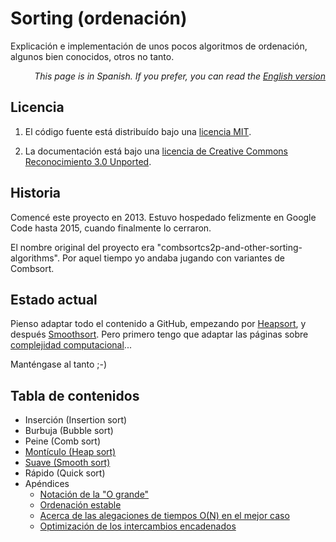 # Sorting (ordenación)
Explicación e implementación de unos pocos algoritmos de ordenación, algunos bien conocidos, otros no tanto.

<p align="right"><i>This page is in Spanish. If you prefer, you can read the <a href="README.md">English version</a></i></p>

## Licencia

1. El código fuente está distribuído bajo una [licencia MIT](src/LICENSE).

2. La documentación está bajo una [licencia de Creative Commons Reconocimiento 3.0 Unported](doc/LICENSE).

## Historia

Comencé este proyecto en 2013. Estuvo hospedado felizmente en Google Code hasta 2015, cuando finalmente lo cerraron.

El nombre original del proyecto era "combsortcs2p-and-other-sorting-algorithms". Por aquel tiempo yo andaba jugando con variantes de Combsort.

## Estado actual

Pienso adaptar todo el contenido a GitHub, empezando por [Heapsort](doc/es/HeapSort.md), y después [Smoothsort](doc/es/SmoothSort.md). Pero primero tengo que adaptar las páginas sobre [complejidad computacional](doc/es/BigOhNotation.md)...

Manténgase al tanto ;-)

## Tabla de contenidos

   + Inserción (Insertion sort)
   + Burbuja (Bubble sort)
   + Peine (Comb sort)
   + [Montículo (Heap sort)](doc/es/HeapSort.md)
   + [Suave (Smooth sort)](doc/es/SmoothSort.md)
   + Rápido (Quick sort)
   + Apéndices
      - [Notación de la "O grande"](doc/es/BigOhNotation.md)
      - [Ordenación estable](doc/es/StableSort.md)
      - [Acerca de las alegaciones de tiempos O(N) en el mejor caso](doc/es/ONBestCase.md)
      - [Optimización de los intercambios encadenados](doc/es/ChainedSwapsOptimization.md)
      
